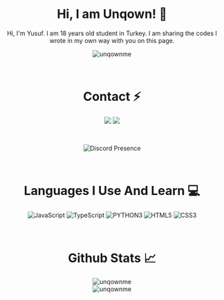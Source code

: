 <div align="center"> <h1>Hi, I am Unqown! 🥳</h1> </div>
<div align="center"> <p>Hi, I'm Yusuf.
I am 18 years old student in Turkey. I am sharing the codes I wrote in my own way with you on this page.
<div align="center"><img src="https://komarev.com/ghpvc/?username=unqownme&label=Ziyaretçi%20Sayısı&color=bfffd3" alt="unqownme" align="center"/></div>
</p></div>
<div align="center"><p>‏‏‏‏‏‏‏‏   </p></div>

<div align="center"><h1>Contact ⚡</h1></div>
<div align="center">
<a href="https://discord.com/users/983087451822227476" target="_blank"><img src="https://img.shields.io/badge/-discord-black?style=for-the-badge&logo=discord&logoColor=1e44ee"></a>
<a href="https://github.com/unqownme" target="_blank"><img src="https://img.shields.io/badge/-github-black?style=for-the-badge&logo=github&logoColor=white"></a>
</div>
<div align="center"><p>‏‏‏‏‏‏‏‏   </p></div>
<div align="center"><img alt="Discord Presence" align="center" src= "https://lanyard-profile-readme.vercel.app/api/983087451822227476?theme=light&bg=bdffd6&borderRadius=60px&hideBadges=false&animated=true)"></div>
<div align="center"><p>‏‏‏‏‏‏‏‏   </p></div>

<div align="center"> <h1>Languages I Use And Learn 💻</h1></div>
<div align="center">
    <img alt="JavaScript" align="center" src="https://img.shields.io/badge/-Javascript-edb200?style=flat-square&logo=javascript&logoColor=white"/>
    <img alt="TypeScript" align="center" src="https://img.shields.io/badge/-Typescript-007acc?style=flat-square&logo=typescript&logoColor=white"/>
    <img alt="PYTHON3" align="center" src="https://img.shields.io/badge/-Pyhton-yellow?style=flat-square&logo=python&logoColor=white"/>
    <img alt="HTML5" align="center" src="https://img.shields.io/badge/-HTML5-E34F26?style=flat-square&logo=html5&logoColor=white"/>
    <img alt="CSS3" align="center" src="https://img.shields.io/badge/-CSS3-264de4?style=flat-square&logo=css3&logoColor=white"/>
</div>
<div align="center"><p>‏‏‏‏‏‏‏‏   </p></div>

<div align="center"> <h1>Github Stats 📈</h1></div>

<div align="center">
<img align="center" src="https://github-readme-stats.vercel.app/api/top-langs?username=unqownme&theme=dark&show_icons=true&locale=en&layout=compact" alt="unqownme"/>
</div>
<div align="center"><img align="center" src="https://github-readme-stats.vercel.app/api?username=unqownme&theme=dark&show_icons=true&locale=en" alt="unqownme"></div>
